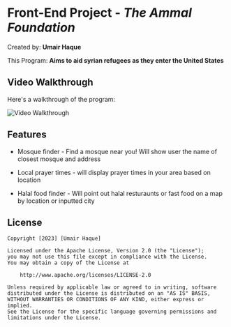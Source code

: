 # Front-End Project - *The Ammal Foundation*

Created by: **Umair Haque**

This Program: **Aims to aid syrian refugees as they enter the United States**


## Video Walkthrough

Here's a walkthrough of the program:

<img src='walkthrough.gif' title='Video Walkthrough' width='' alt='Video Walkthrough' />


## Features
 
- Mosque finder - Find a mosque near you! Will show user the name of closest mosque and address

- Local prayer times - will display prayer times in your area based on location

- Halal food finder - Will point out halal resturaunts or fast food on a map by location or inputted city


## License

    Copyright [2023] [Umair Haque]

    Licensed under the Apache License, Version 2.0 (the "License");
    you may not use this file except in compliance with the License.
    You may obtain a copy of the License at

        http://www.apache.org/licenses/LICENSE-2.0

    Unless required by applicable law or agreed to in writing, software
    distributed under the License is distributed on an "AS IS" BASIS,
    WITHOUT WARRANTIES OR CONDITIONS OF ANY KIND, either express or implied.
    See the License for the specific language governing permissions and
    limitations under the License.
